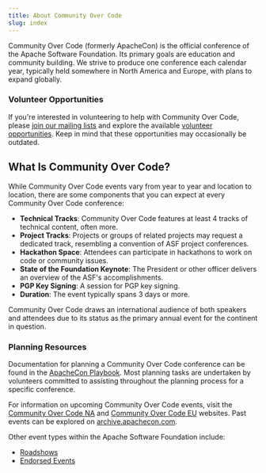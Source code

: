 ```yaml
---
title: About Community Over Code
slug: index
---
```


Community Over Code (formerly ApacheCon) is the official conference of the Apache Software Foundation. Its primary goals are education and community building. We strive to produce one conference each calendar year, typically held somewhere in North America and Europe, with plans to expand globally.

### Volunteer Opportunities

If you're interested in volunteering to help with Community Over Code, please [join our mailing lists](/involved/mailing-lists.html) and explore the available [volunteer opportunities](/about/commcode/volunteer.html). Keep in mind that these opportunities may occasionally be outdated.

## What Is Community Over Code?

While Community Over Code events vary from year to year and location to location, there are some components that you can expect at every Community Over Code conference:

- **Technical Tracks**: Community Over Code features at least 4 tracks of technical content, often more.
- **Project Tracks**: Projects or groups of related projects may request a dedicated track, resembling a convention of ASF project conferences.
- **Hackathon Space**: Attendees can participate in hackathons to work on code or community issues.
- **State of the Foundation Keynote**: The President or other officer delivers an overview of the ASF's accomplishments.
- **PGP Key Signing**: A session for PGP key signing.
- **Duration**: The event typically spans 3 days or more.

Community Over Code draws an international audience of both speakers and attendees due to its status as the primary annual event for the continent in question.

### Planning Resources

Documentation for planning a Community Over Code conference can be found in the [ApacheCon Playbook](/about/commcode/playbook.html). Most planning tasks are undertaken by volunteers committed to assisting throughout the planning process for a specific conference.

For information on upcoming Community Over Code events, visit the [Community Over Code NA](https://communityovercode.org) and [Community Over Code EU](https://eucommunityovercode.org) websites. Past events can be explored on [archive.apachecon.com](https://archive.apachecon.com/).

Other event types within the Apache Software Foundation include:

- [Roadshows](/about/roadshow.html)
- [Endorsed Events](/about/endorsed.html)
